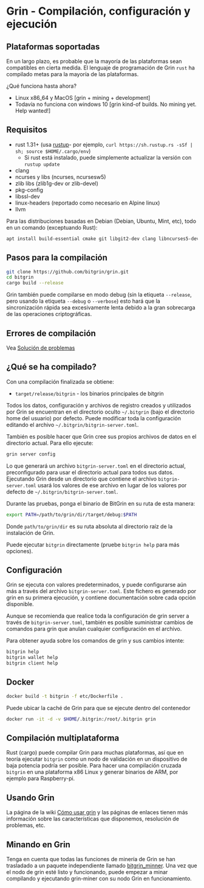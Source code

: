 # Grin - Compilación, configuración y ejecución

## Plataformas soportadas

En un largo plazo, es probable que la mayoría de las plataformas sean compatibles en cierta medida.
El lenguaje de programación de Grin `rust` ha compilado metas para la mayoría de las plataformas.

¿Qué funciona hasta ahora?

* Linux x86\_64 y MacOS [grin + mining + development]
* Todavía no funciona con windows 10 [grin kind-of builds. No mining yet. Help wanted!]

## Requisitos

* rust 1.31+ (usa [rustup]((https://www.rustup.rs/))- por ejemplo, `curl https://sh.rustup.rs -sSf | sh; source $HOME/.cargo/env`)
  * Si rust está instalado, puede simplemente actualizar la versión con  `rustup update`
* clang
* ncurses y libs (ncurses, ncursesw5)
* zlib libs (zlib1g-dev or zlib-devel)
* pkg-config
* libssl-dev
* linux-headers (reportado como necesario en Alpine linux)
* llvm

Para las distribuciones basadas en Debian (Debian, Ubuntu, Mint, etc), todo en un comando (exceptuando Rust):

```sh
apt install build-essential cmake git libgit2-dev clang libncurses5-dev libncursesw5-dev zlib1g-dev pkg-config libssl-dev llvm
```

## Pasos para la compilación

```sh
git clone https://github.com/bitgrin/grin.git
cd bitgrin
cargo build --release
```

Grin también puede compilarse en modo debug (sin la etiqueta `--release`, pero usando la etiqueta `--debug` o `--verbose`) esto hará que la sincronización rápida sea excesivamente lenta debido a la gran sobrecarga de las operaciones criptográficas.

## Errores de compilación

Vea [Solución de problemas](https://github.com/bitgrin/docs/wiki/Troubleshooting)

## ¿Qué se ha compilado?

Con una compilación finalizada se obtiene:

* `target/release/bitgrin` - los binarios principales de bitgrin

Todos los datos, configuración y archivos de registro creados y utilizados por Grin se encuentran en el directorio oculto `~/.bitgrin` (bajo el directorio home del usuario) por defecto. Puede modificar toda la configuración editando el archivo `~/.bitgrin/bitgrin-server.toml`.

También es posible hacer que Grin cree sus propios archivos de datos en el directorio actual. Para ello ejecute:

```sh
grin server config
```

Lo que generará un archivo `bitgrin-server.toml` en el directorio actual, preconfigurado para usar el directorio actual para todos sus datos. Ejecutando Grin desde un directorio que contiene el archivo `bitgrin-server.toml` usará los valores de ese archivo en lugar de los valores por defecto de `~/.bitgrin/bitgrin-server.toml`.

Durante las pruebas, ponga el binario de BitGrin en su ruta de esta manera:

```sh
export PATH=/path/to/grin/dir/target/debug:$PATH
```

Donde `path/to/grin/dir` es su ruta absoluta al directorio raíz de la instalación de Grin.

Puede ejecutar `bitgrin` directamente (pruebe `bitgrin help` para más opciones).

## Configuración

Grin se ejecuta con valores predeterminados, y puede configurarse aún más a través del archivo `bitgrin-server.toml`. Este fichero es generado por grin en su primera ejecución, y contiene documentación sobre cada opción disponible.

Aunque se recomienda que realice toda la configuración de grin server a través de `bitgrin-server.toml`, también es posible suministrar cambios de comandos para grin que anulan cualquier configuración en el archivo.

Para obtener ayuda sobre los comandos de grin y sus cambios intente:

```sh
bitgrin help
bitgrin wallet help
bitgrin client help
```

## Docker

```sh
docker build -t bitgrin -f etc/Dockerfile .
```

Puede ubicar la caché de Grin para que se ejecute dentro del contenedor

```sh
docker run -it -d -v $HOME/.bitgrin:/root/.bitgrin grin
```
## Compilación multiplataforma

Rust (cargo) puede compilar Grin para muchas plataformas, así que en teoría ejecutar `bitgrin` como un nodo de validación en un dispositivo de baja potencia podría ser posible. Para hacer una compilación cruzada `bitgrin` en una plataforma x86 Linux y generar binarios de ARM, por ejemplo para Raspberry-pi.

## Usando Grin

La página de la wiki [Cómo usar grin](https://github.com/mimblewimble/docs/wiki/How-to-use-grin) y las páginas de enlaces tienen más información sobre las características que disponemos, resolución de problemas, etc.

## Minando en Grin

Tenga en cuenta que todas las funciones de minería de Grin se han trasladado a un paquete independiente llamado [bitgrin_minner](https://github.com/bitgrin/bitgrin-miner). Una vez que el nodo de grin esté listo y funcionando, puede empezar a minar compilando y ejecutando grin-miner con su nodo Grin en funcionamiento.
